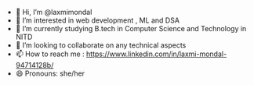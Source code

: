 - 👋 Hi, I’m @laxmimondal
- 👀 I’m interested in web development , ML and DSA
- 🌱 I’m currently studying B.tech in Computer Science and Technology in NITD
- 💞️ I’m looking to collaborate on any technical aspects
- 📫 How to reach me : https://www.linkedin.com/in/laxmi-mondal-94714128b/
- 😄 Pronouns: she/her


<!---
laxmimondal is a ✨ special ✨ repository because its `README.md` (this file) appears on your GitHub profile.
You can click the Preview link to take a look at your changes.
--->
